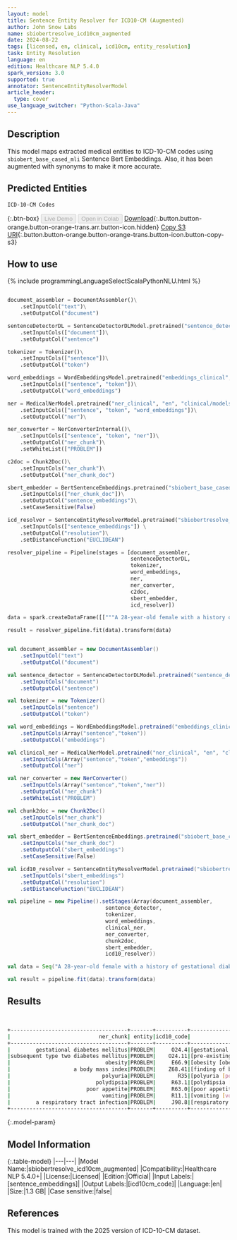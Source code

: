 ```yaml
---
layout: model
title: Sentence Entity Resolver for ICD10-CM (Augmented)
author: John Snow Labs
name: sbiobertresolve_icd10cm_augmented
date: 2024-08-22
tags: [licensed, en, clinical, icd10cm, entity_resolution]
task: Entity Resolution
language: en
edition: Healthcare NLP 5.4.0
spark_version: 3.0
supported: true
annotator: SentenceEntityResolverModel
article_header:
  type: cover
use_language_switcher: "Python-Scala-Java"
---
```


## Description

This model maps extracted medical entities to ICD-10-CM codes using `sbiobert_base_cased_mli` Sentence Bert Embeddings. Also, it has been augmented with synonyms to make it more accurate.

## Predicted Entities

`ICD-10-CM Codes`

{:.btn-box}
<button class="button button-orange" disabled>Live Demo</button>
<button class="button button-orange" disabled>Open in Colab</button>
[Download](https://s3.amazonaws.com/auxdata.johnsnowlabs.com/clinical/models/sbiobertresolve_icd10cm_augmented_en_5.4.0_3.0_1724319782175.zip){:.button.button-orange.button-orange-trans.arr.button-icon.hidden}
[Copy S3 URI](s3://auxdata.johnsnowlabs.com/clinical/models/sbiobertresolve_icd10cm_augmented_en_5.4.0_3.0_1724319782175.zip){:.button.button-orange.button-orange-trans.button-icon.button-copy-s3}

## How to use



<div class="tabs-box" markdown="1">
{% include programmingLanguageSelectScalaPythonNLU.html %}
  
```python

document_assembler = DocumentAssembler()\
    .setInputCol("text")\
    .setOutputCol("document")

sentenceDetectorDL = SentenceDetectorDLModel.pretrained("sentence_detector_dl_healthcare", "en", "clinical/models")\
    .setInputCols(["document"])\
    .setOutputCol("sentence")

tokenizer = Tokenizer()\
    .setInputCols(["sentence"])\
    .setOutputCol("token")

word_embeddings = WordEmbeddingsModel.pretrained("embeddings_clinical", "en", "clinical/models")\
    .setInputCols(["sentence", "token"])\
    .setOutputCol("word_embeddings")

ner = MedicalNerModel.pretrained("ner_clinical", "en", "clinical/models")\
    .setInputCols(["sentence", "token", "word_embeddings"])\
    .setOutputCol("ner")\

ner_converter = NerConverterInternal()\
    .setInputCols(["sentence", "token", "ner"])\
    .setOutputCol("ner_chunk")\
    .setWhiteList(["PROBLEM"])

c2doc = Chunk2Doc()\
    .setInputCols("ner_chunk")\
    .setOutputCol("ner_chunk_doc") 

sbert_embedder = BertSentenceEmbeddings.pretrained("sbiobert_base_cased_mli", "en", "clinical/models")\
    .setInputCols(["ner_chunk_doc"])\
    .setOutputCol("sentence_embeddings")\
    .setCaseSensitive(False)

icd_resolver = SentenceEntityResolverModel.pretrained("sbiobertresolve_icd10cm_augmented", "en", "clinical/models") \
    .setInputCols(["sentence_embeddings"]) \
    .setOutputCol("resolution")\
    .setDistanceFunction("EUCLIDEAN")

resolver_pipeline = Pipeline(stages = [document_assembler,
                                       sentenceDetectorDL,
                                       tokenizer,
                                       word_embeddings,
                                       ner,
                                       ner_converter,
                                       c2doc,
                                       sbert_embedder,
                                       icd_resolver])

data = spark.createDataFrame([["""A 28-year-old female with a history of gestational diabetes mellitus diagnosed eight years prior to presentation and subsequent type two diabetes mellitus, associated with obesity with a body mass index (BMI) of 33.5 kg/m2, presented with a one-week history of polyuria, polydipsia, poor appetite, and vomiting. Two weeks prior to presentation, she was treated with a five-day course of amoxicillin for a respiratory tract infection."""]]).toDF("text")

result = resolver_pipeline.fit(data).transform(data)

```
```scala

val document_assembler = new DocumentAssembler()
    .setInputCol("text")
    .setOutputCol("document")

val sentence_detector = SentenceDetectorDLModel.pretrained("sentence_detector_dl_healthcare","en","clinical/models")
    .setInputCols("document")
    .setOutputCol("sentence")

val tokenizer = new Tokenizer()
    .setInputCols("sentence")
    .setOutputCol("token")

val word_embeddings = WordEmbeddingsModel.pretrained("embeddings_clinical", "en", "clinical/models")
    .setInputCols(Array("sentence","token"))
    .setOutputCol("embeddings")

val clinical_ner = MedicalNerModel.pretrained("ner_clinical", "en", "clinical/models")
    .setInputCols(Array("sentence","token","embeddings"))
    .setOutputCol("ner")

val ner_converter = new NerConverter()
    .setInputCols(Array("sentence","token","ner"))
    .setOutputCol("ner_chunk")
    .setWhiteList("PROBLEM")

val chunk2doc = new Chunk2Doc()
    .setInputCols("ner_chunk")
    .setOutputCol("ner_chunk_doc")

val sbert_embedder = BertSentenceEmbeddings.pretrained("sbiobert_base_cased_mli","en","clinical/models")
    .setInputCols("ner_chunk_doc")
    .setOutputCol("sbert_embeddings")
    .setCaseSensitive(False)

val icd10_resolver = SentenceEntityResolverModel.pretrained("sbiobertresolve_icd10cm_augmented", "en", "clinical/models")
    .setInputCols("sbert_embeddings") 
    .setOutputCol("resolution")
    .setDistanceFunction("EUCLIDEAN")

val pipeline = new Pipeline().setStages(Array(document_assembler, 
                               sentence_detector, 
                               tokenizer, 
                               word_embeddings, 
                               clinical_ner, 
                               ner_converter, 
                               chunk2doc, 
                               sbert_embedder, 
                               icd10_resolver))

val data = Seq("A 28-year-old female with a history of gestational diabetes mellitus diagnosed eight years prior to presentation and subsequent type two diabetes mellitus, associated with obesity with a body mass index (BMI) of 33.5 kg/m2, presented with a one-week history of polyuria, polydipsia, poor appetite, and vomiting. Two weeks prior to presentation, she was treated with a five-day course of amoxicillin for a respiratory tract infection.").toDS().toDF("text")

val result = pipeline.fit(data).transform(data)

```
</div>

## Results

```bash


+-------------------------------------+-------+----------+---------------------------------------------------------------------------+---------------------------------------------------------------------------+
|                            ner_chunk| entity|icd10_code|                                                                resolutions|                                                                  all_codes|
+-------------------------------------+-------+----------+---------------------------------------------------------------------------+---------------------------------------------------------------------------+
|        gestational diabetes mellitus|PROBLEM|     O24.4|[gestational diabetes mellitus [gestational diabetes mellitus], gestatio...|      [O24.4, O24.41, O24.43, Z86.32, Z87.5, O24.31, O24.11, O24.1, O24.81]|
|subsequent type two diabetes mellitus|PROBLEM|    O24.11|[pre-existing type 2 diabetes mellitus [pre-existing type 2 diabetes mel...|[O24.11, E11.8, E11, E13.9, E11.9, E11.3, E11.44, Z86.3, Z86.39, E11.32,...|
|                              obesity|PROBLEM|     E66.9|[obesity [obesity, unspecified], abdominal obesity [other obesity], obes...|[E66.9, E66.8, Z68.41, Q13.0, E66, E66.01, Z86.39, E34.9, H35.50, Z83.49...|
|                    a body mass index|PROBLEM|    Z68.41|[finding of body mass index [body mass index [bmi] 40.0-44.9, adult], ob...|[Z68.41, E66.9, R22.9, Z68.1, R22.3, R22.1, Z68, R22.2, R22.0, R41.89, M...|
|                             polyuria|PROBLEM|       R35|[polyuria [polyuria], nocturnal polyuria [nocturnal polyuria], polyuric ...|[R35, R35.81, R35.8, E23.2, R31, R35.0, R82.99, N40.1, E72.3, O04.8, R30...|
|                           polydipsia|PROBLEM|     R63.1|[polydipsia [polydipsia], psychogenic polydipsia [other impulse disorder...|[R63.1, F63.89, E23.2, F63.9, O40, G47.5, M79.89, R63.2, R06.1, H53.8, I...|
|                        poor appetite|PROBLEM|     R63.0|[poor appetite [anorexia], poor feeding [feeding problem of newborn, uns...|[R63.0, P92.9, R43.8, R43.2, E86, R19.6, F52.0, Z72.4, R06.89, Z76.89, R...|
|                             vomiting|PROBLEM|     R11.1|[vomiting [vomiting], intermittent vomiting [nausea and vomiting], vomit...|          [R11.1, R11, R11.10, G43.A1, P92.1, P92.09, G43.A, R11.13, R11.0]|
|        a respiratory tract infection|PROBLEM|     J98.8|[respiratory tract infection [other specified respiratory disorders], up...|[J98.8, J06.9, A49.9, J22, J20.9, Z59.3, T17, J04.10, Z13.83, J18.9, P28...|
+-------------------------------------+-------+----------+---------------------------------------------------------------------------+---------------------------------------------------------------------------+

```

{:.model-param}
## Model Information

{:.table-model}
|---|---|
|Model Name:|sbiobertresolve_icd10cm_augmented|
|Compatibility:|Healthcare NLP 5.4.0+|
|License:|Licensed|
|Edition:|Official|
|Input Labels:|[sentence_embeddings]|
|Output Labels:|[icd10cm_code]|
|Language:|en|
|Size:|1.3 GB|
|Case sensitive:|false|

## References

This model is trained with the 2025 version of ICD-10-CM dataset. 
